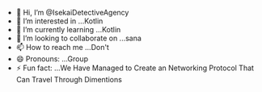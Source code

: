 - 👋 Hi, I’m @IsekaiDetectiveAgency
- 👀 I’m interested in ...Kotlin
- 🌱 I’m currently learning ...Kotlin
- 💞️ I’m looking to collaborate on ...sana
- 📫 How to reach me ...Don't
- 😄 Pronouns: ...Group
- ⚡ Fun fact: ...We Have Managed to Create an Networking Protocol That Can Travel Through Dimentions

<!---
IsekaiDetectiveAgency/IsekaiDetectiveAgency is a ✨ special ✨ repository because its `README.md` (this file) appears on your GitHub profile.
You can click the Preview link to take a look at your changes.
--->
